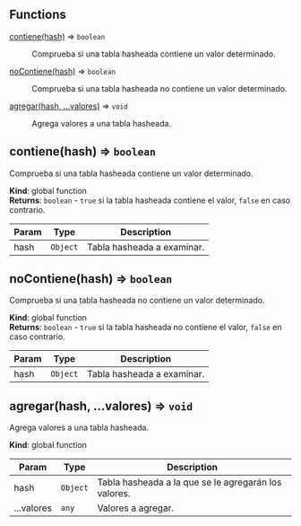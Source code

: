 ## Functions

<dl>
<dt><a href="#contiene">contiene(hash)</a> ⇒ <code>boolean</code></dt>
<dd><p>Comprueba si una tabla hasheada contiene un valor determinado.</p>
</dd>
<dt><a href="#noContiene">noContiene(hash)</a> ⇒ <code>boolean</code></dt>
<dd><p>Comprueba si una tabla hasheada no contiene un valor determinado.</p>
</dd>
<dt><a href="#agregar">agregar(hash, ...valores)</a> ⇒ <code>void</code></dt>
<dd><p>Agrega valores a una tabla hasheada.</p>
</dd>
</dl>

<a name="contiene"></a>

## contiene(hash) ⇒ <code>boolean</code>
Comprueba si una tabla hasheada contiene un valor determinado.

**Kind**: global function  
**Returns**: <code>boolean</code> - `true` si la tabla hasheada contiene el valor, `false` en caso contrario.  

| Param | Type | Description |
| --- | --- | --- |
| hash | <code>Object</code> | Tabla hasheada a examinar. |

<a name="noContiene"></a>

## noContiene(hash) ⇒ <code>boolean</code>
Comprueba si una tabla hasheada no contiene un valor determinado.

**Kind**: global function  
**Returns**: <code>boolean</code> - `true` si la tabla hasheada no contiene el valor, `false` en caso contrario.  

| Param | Type | Description |
| --- | --- | --- |
| hash | <code>Object</code> | Tabla hasheada a examinar. |

<a name="agregar"></a>

## agregar(hash, ...valores) ⇒ <code>void</code>
Agrega valores a una tabla hasheada.

**Kind**: global function  

| Param | Type | Description |
| --- | --- | --- |
| hash | <code>Object</code> | Tabla hasheada a la que se le agregarán los valores. |
| ...valores | <code>any</code> | Valores a agregar. |


